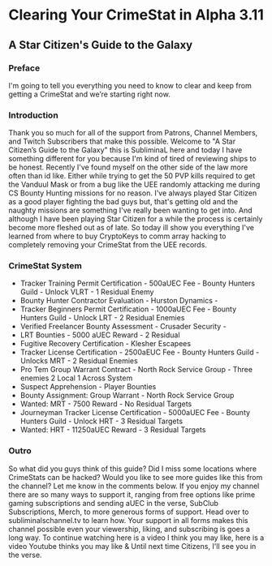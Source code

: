 # Clearing Your CrimeStat in Alpha 3.11
## A Star Citizen's Guide to the Galaxy

### Preface
I'm going to tell you everything you need to know to clear and keep from getting a CrimeStat and we’re starting right now.

### Introduction
Thank you so much for all of the support from Patrons, Channel Members, and Twitch Subscribers that make this possible. Welcome to "A Star Citizen’s Guide to the Galaxy" this is SubliminaL here and today I have something different for you because I'm kind of tired of reviewing ships to be honest. Recently I've found myself on the other side of the law more often than id like. Either while trying to get the 50 PVP kills required to get the Vanduul Mask or from a bug like the UEE randomly attacking me during CS Bounty Hunting missions for no reason. I've always played Star Citizen as a good player fighting the bad guys but, that's getting old and the naughty missions are something I've really been wanting to get into. And although I have been playing Star Citizen for a while the process is certainly become more fleshed out as of late. So today ill show you everything I've learned from where to buy CryptoKeys to comm array hacking to completely removing your CrimeStat from the UEE records.

### CrimeStat System
* Tracker Training Permit Certification - 500aUEC Fee - Bounty Hunters Guild - Unlock VLRT - 1 Residual Enemy
* Bounty Hunter Contractor Evaluation - Hurston Dynamics -
* Tracker Beginners Permit Certification - 1000aUEC Fee - Bounty Hunters Guild -  Unlock LRT - 2 Residual Enemies
* Verified Freelancer Bounty Assessment - Crusader Security -
* LRT Bounties - 5000 aUEC Reward - 2 Residual
* Fugitive Recovery Certification - Klesher Escapees
* Tracker License Certification - 2500aEUC Fee - Bounty Hunters Guild - Unlocks MRT - 2 Residual Enemies
* Pro Tem Group Warrant Contract - North Rock Service Group - Three enemies 2 Local 1 Across System
* Suspect Apprehension - Player Bounties
* Bounty Assignment: Group Warrant - North Rock Service Group
* Wanted: MRT - 7500 Reward - No Residual Targets
* Journeyman Tracker License Certification - 5000aUEC Fee -  Bounty Hunters Guild - Unlock HRT - 3 Residual Targets
* Wanted: HRT - 11250aUEC Reward - 3 Residual Targets

### Outro
So what did you guys think of this guide? Did I miss some locations where CrimeStats can be hacked? Would you like to see more guides like this from the channel? Let me know in the comments below. If you enjoy my channel there are so many ways to support it, ranging from free options like prime gaming subscriptions and sending aUEC in the verse, SubClub Subscriptions, Merch, to more generous forms of support. Head over to subliminalschannel.tv to learn how. Your support in all forms makes this channel possible even your viewership, liking, and subscribing is goes a long way. To continue watching here is a video I think you may like, here is a video Youtube thinks you may like & Until next time Citizens, I'll see you in the verse.
